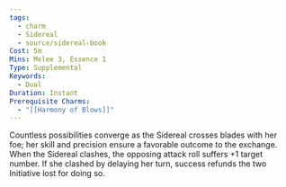 ```yaml
---
tags:
  - charm
  - Sidereal
  - source/sidereal-book
Cost: 5m
Mins: Melee 3, Essence 1
Type: Supplemental
Keywords:
  - Dual
Duration: Instant
Prerequisite Charms:
  - "[[Harmony of Blows]]"
---
```

Countless possibilities converge as the Sidereal crosses blades with her foe; her skill and precision ensure a favorable outcome to the exchange. When the Sidereal clashes, the opposing attack roll suffers +1 target number. If she clashed by delaying her turn, success refunds the two Initiative lost for doing so.